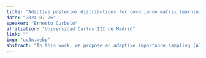 ```yaml
---
title: "Adaptive posterior distributions for covariance matrix learning in Bayesian inversion problems for multioutput signals"
date: "2024-07-26"
speaker: "Ernesto Curbelo"
affiliation: "Universidad Carlos III de Madrid"
link: ""
img: "uc3m.webp"
abstract: "In this work, we propose an adaptive importance sampling (AIS) scheme for multivariate Bayesian inversion problems, which is based in two main ideas: the inference procedure is divided in two parts and the variables of interest are split in two blocks. We assume that the observations are generated from a complex multivariate non-linear function perturbed by correlated Gaussian noise. We estimate both the unknown parameters of the multivariate non-linear model and the covariance matrix of the noise. In the first part of the proposed inference scheme, a novel AIS technique called adaptive target AIS (ATAIS) is designed, which alternates iteratively between an IS technique over the parameters of the non-linear model and a frequentist approach for the covariance matrix of the noise. In the second part of the proposed inference scheme, a prior density over the covariance matrix is considered and the cloud of samples obtained by ATAIS are recycled and re-weighted for obtaining a complete Bayesian study over the model parameters and covariance matrix. Two numerical examples are presented that show the benefits of the proposed approach."
---
```

